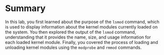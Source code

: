 # Summary

In this lab, you first learned about the purpose of the `lsmod` command, which is used to display information about the kernel modules currently loaded on the system. You then explored the output of the `lsmod` command, understanding that it provides the name, size, and usage information for each loaded kernel module. Finally, you covered the process of loading and unloading kernel modules using the `modprobe` and `rmmod` commands.
